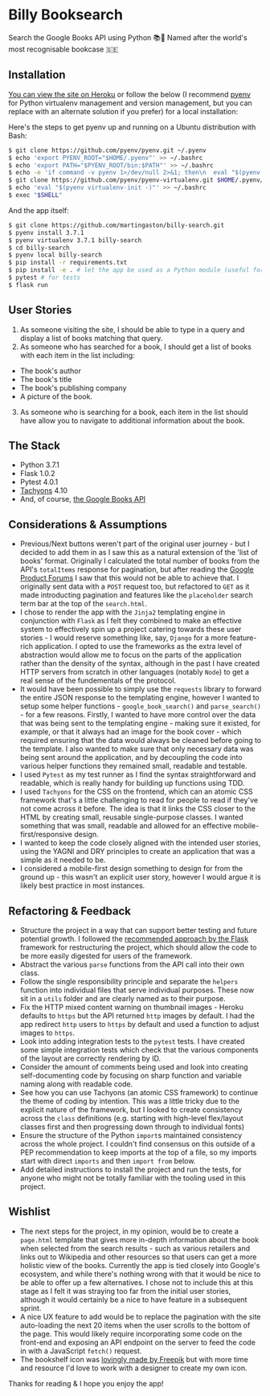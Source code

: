 # Billy Booksearch

Search the Google Books API using Python 📚🐍
Named after the world's most recognisable bookcase 🇸🇪

## Installation

[You can view the site on Heroku](https://billybooksearch.herokuapp.com/) or follow the below (I recommend [pyenv](https://github.com/pyenv/pyenv) for Python virtualenv management and version management, but you can replace with an alternate solution if you prefer) for a local installation:

Here's the steps to get pyenv up and running on a Ubuntu distribution with Bash:

```bash
$ git clone https://github.com/pyenv/pyenv.git ~/.pyenv
$ echo 'export PYENV_ROOT="$HOME/.pyenv"' >> ~/.bashrc
$ echo 'export PATH="$PYENV_ROOT/bin:$PATH"' >> ~/.bashrc
$ echo -e 'if command -v pyenv 1>/dev/null 2>&1; then\n  eval "$(pyenv init -)"\nfi' >> ~/.bashrc
$ git clone https://github.com/pyenv/pyenv-virtualenv.git $HOME/.pyenv/plugins/pyenv-virtualenv
$ echo 'eval "$(pyenv virtualenv-init -)"' >> ~/.bashrc
$ exec "$SHELL"
```

And the app itself:

```bash
$ git clone https://github.com/martingaston/billy-search.git
$ pyenv install 3.7.1
$ pyenv virtualenv 3.7.1 billy-search
$ cd billy-search
$ pyenv local billy-search
$ pip install -r requirements.txt
$ pip install -e . # let the app be used as a Python module (useful for testing)
$ pytest # for tests
$ flask run
```

## User Stories

1. As someone visiting the site, I should be able to type in a query and display a list of books matching that query.
2. As someone who has searched for a book, I should get a list of books with each item in the list including:

- The book's author
- The book's title
- The book's publishing company
- A picture of the book.

3. As someone who is searching for a book, each item in the list should have allow you to navigate to additional information about the book.

## The Stack

- Python 3.7.1
- Flask 1.0.2
- Pytest 4.0.1
- [Tachyons](https://tachyons.io/) 4.10
- And, of course, [the Google Books API](https://developers.google.com/books/)

## Considerations & Assumptions

- Previous/Next buttons weren't part of the original user journey - but I decided to add them in as I saw this as a natural extension of the 'list of books' format. Originally I calculated the total number of books from the API's `totalItems` response for pagination, but after reading the [Google Product Forums](https://productforums.google.com/d/msg/books-api/Y_uEJhohJCc/laWnDMgotN8J) I saw that this would not be able to achieve that. I originally sent data with a `POST` request too, but refactored to `GET` as it made introducting pagination and features like the `placeholder` search term bar at the top of the `search.html`.
- I chose to render the app with the `Jinja2` templating engine in conjunction with `Flask` as I felt they combined to make an effective system to effectively spin up a project catering towards these user stories - I would reserve something like, say, `Django` for a more feature-rich application. I opted to use the frameworks as the extra level of abstraction would allow me to focus on the parts of the application rather than the density of the syntax, although in the past I have created HTTP servers from scratch in other languages (notably `Node`) to get a real sense of the fundementals of the protocol.
- It would have been possible to simply use the `requests` library to forward the entire JSON response to the templating engine, however I wanted to setup some helper functions - `google_book_search()` and `parse_search()` - for a few reasons. Firstly, I wanted to have more control over the data that was being sent to the templating engine - making sure it existed, for example, or that it always had an image for the book cover - which required ensuring that the data would always be cleaned before going to the template. I also wanted to make sure that only necessary data was being sent around the application, and by decoupling the code into various helper functions they remained small, readable and testable.
- I used `Pytest` as my test runner as I find the syntax straightforward and readable, which is really handy for building up functions using TDD.
- I used `Tachyons` for the CSS on the frontend, which can an atomic CSS framework that's a little challenging to read for people to read if they've not come across it before. The idea is that it links the CSS closer to the HTML by creating small, reusable single-purpose classes. I wanted something that was small, readable and allowed for an effective mobile-first/responsive design.
- I wanted to keep the code closely aligned with the intended user stories, using the YAGNI and DRY principles to create an application that was a simple as it needed to be.
- I considered a mobile-first design something to design for from the ground up - this wasn't an explicit user story, however I would argue it is likely best practice in most instances.

## Refactoring & Feedback

- Structure the project in a way that can support better testing and future potential growth. I followed the [recommended approach by the Flask](http://flask.pocoo.org/docs/1.0/patterns/appfactories/) framework for restructuring the project, which should allow the code to be more easily digested for users of the framework.
- Abstract the various `parse` functions from the API call into their own class.
- Follow the single responsibility principle and separate the `helpers` function into individual files that serve individual purposes. These now sit in a `utils` folder and are clearly named as to their purpose.
- Fix the HTTP mixed content warning on thumbnail images - Heroku defaults to `https` but the API returned `http` images by default. I had the app redirect `http` users to `https` by default and used a function to adjust images to `https`.
- Look into adding integration tests to the `pytest` tests. I have created some simple integration tests which check that the various components of the layout are correctly rendering by ID.
- Consider the amount of comments being used and look into creating self-documenting code by focusing on sharp function and variable naming along with readable code.
- See how you can use Tachyons (an atomic CSS framework) to continue the theme of coding by intention. This was a little tricky due to the explicit nature of the framework, but I looked to create consistency across the `class` definitions (e.g. starting with high-level flex/layout classes first and then progressing down through to individual fonts)
- Ensure the structure of the Python `import`s maintained consistency across the whole project. I couldn't find consensus on this outside of a PEP recommendation to keep imports at the top of a file, so my imports start with direct `imports` and then `import from` below.
- Add detailed instructions to install the project and run the tests, for anyone who might not be totally familiar with the tooling used in this project.

## Wishlist

- The next steps for the project, in my opinion, would be to create a `page.html` template that gives more in-depth information about the book when selected from the search results - such as various retailers and links out to Wikipedia and other resources so that users can get a more holistic view of the books. Currently the app is tied closely into Google's ecosystem, and while there's nothing wrong with that it would be nice to be able to offer up a few alternatives. I chose not to include this at this stage as I felt it was straying too far from the initial user stories, although it would certainly be a nice to have feature in a subsequent sprint.
- A nice UX feature to add would be to replace the pagination with the site auto-loading the next 20 items when the user scrolls to the bottom of the page. This would likely require incorporating some code on the front-end and exposing an API endpoint on the server to feed the code in with a JavaScript `fetch()` request.
- The bookshelf icon was [lovingly made by Freepik](https://www.flaticon.com/free-icon/bookcase_677239#term=bookshelf&page=1&position=91) but with more time and resource I'd love to work with a designer to create my own icon.

Thanks for reading & I hope you enjoy the app!
